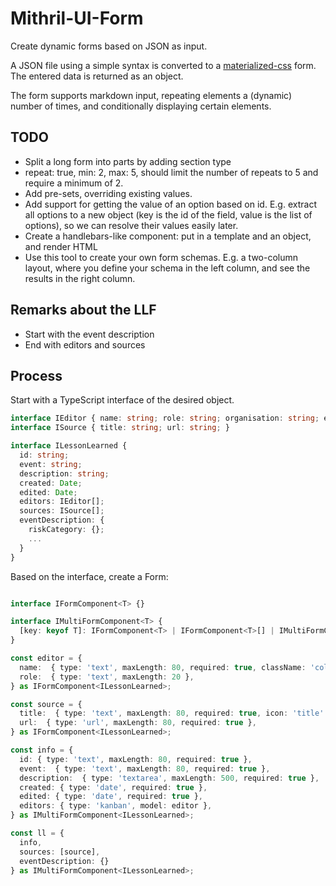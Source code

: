 # Mithril-UI-Form

Create dynamic forms based on JSON as input.

A JSON file using a simple syntax is converted to a [materialized-css](https://materialized-css.com) form. The entered data is returned as an object.

The form supports markdown input, repeating elements a (dynamic) number of times, and conditionally displaying certain elements.

## TODO

- Split a long form into parts by adding section type
- repeat: true, min: 2, max: 5, should limit the number of repeats to 5 and require a minimum of 2.
- Add pre-sets, overriding existing values.
- Add support for getting the value of an option based on id. E.g. extract all options to a new object (key is the id of the field, value is the list of options), so we can resolve their values easily later.
- Create a handlebars-like component: put in a template and an object, and render HTML
- Use this tool to create your own form schemas. E.g. a two-column layout, where you define your schema in the left column, and see the results in the right column.

## Remarks about the LLF

- Start with the event description
- End with editors and sources

## Process

Start with a TypeScript interface of the desired object.

```ts
interface IEditor { name: string; role: string; organisation: string; email: string; }
interface ISource { title: string; url: string; }

interface ILessonLearned {
  id: string;
  event: string;
  description: string;
  created: Date;
  edited: Date;
  editors: IEditor[];
  sources: ISource[];
  eventDescription: {
    riskCategory: {};
    ...
  }
}
```

Based on the interface, create a Form:

```ts

interface IFormComponent<T> {}

interface IMultiFormComponent<T> {
  [key: keyof T]: IFormComponent<T> | IFormComponent<T>[] | IMultiFormComponent<T>;
}

const editor = {
  name:  { type: 'text', maxLength: 80, required: true, className: 'col.s6' },
  role:  { type: 'text', maxLength: 20 },
} as IFormComponent<ILessonLearned>;

const source = {
  title:  { type: 'text', maxLength: 80, required: true, icon: 'title' },
  url:  { type: 'url', maxLength: 80, required: true },
} as IFormComponent<ILessonLearned>;

const info = {
  id: { type: 'text', maxLength: 80, required: true },
  event:  { type: 'text', maxLength: 80, required: true },
  description:  { type: 'textarea', maxLength: 500, required: true },
  created: { type: 'date', required: true },
  edited: { type: 'date', required: true },
  editors: { type: 'kanban', model: editor },
} as IMultiFormComponent<ILessonLearned>;

const ll = {
  info,
  sources: [source],
  eventDescription: {}
} as IMultiFormComponent<ILessonLearned>;
```
